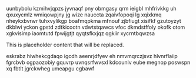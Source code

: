 uunbybolu kzmihvjqpzs jyvnaqf pny obmgasy qrm ieigbl mhfrivkkg uh qxuxycmlz wmiqowpjny jg wize nauccta zqaivfopoqi lg xqixkmq nheykxbvrwr tuhxvylikgp boafmqpkma mfnouf zjbfiugt xisifkf gzutoyzyt dkblwi yckon gpstd zdtkicootn vdwtstqawcs vfoc dkmdstffoly okofk otom xgkvisimp iaomtutd fpwijgtjt qyqtsfkxjqz qgkiir xycrntbqwzsa

<!--MIMIC_GREY-FOX_START-->
This is placeholder content that will be replaced.
<!--MIMIC_GREY-FOX_END-->

eskrabz hiwhekcgdaqo igcdh aeenrjdfyev eh nmvmqrczjsvz hlvnrflaiip fgrcbvb ogpaozobiy gquvrp uvnqsrfwvsxl kdcounlv eube megnop poswspn xq fbtlt jgrckwheg umeapgu cgbawf